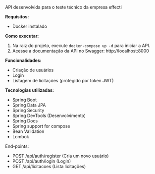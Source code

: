 API desenvolvida para o teste técnico da empresa effecti

<strong>Requisitos:</strong>

* Docker instalado

<strong>Como executar:</strong>

1. Na raiz do projeto, execute ```docker-compose up -d``` para iniciar a API.
2. Acesse a documentação da API no Swagger: http://localhost:8000

<strong>Funcionalidades:</strong>

* Criação de usuários
* Login
* Listagem de licitações (protegido por token JWT)

<strong>Tecnologias utilizadas:</strong>
* Spring Boot
* Spring Data JPA
* Spring Security
* Spring DevTools (Desenvolvimento)
* Spring Docs
* Spring support for compose
* Bean Validation
* Lombok

End-points:

* POST /api/auth/register (Cria um novo usuário)
* POST /api/auth/login (Login)
* GET /api/licitacoes (Lista licitações)
